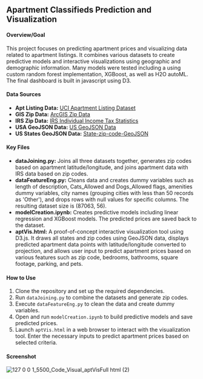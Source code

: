 ## Apartment Classifieds Prediction and Visualization

#### Overview/Goal
This project focuses on predicting apartment prices and visualizing data related to apartment listings. It combines various datasets to create predictive models and interactive visualizations using geographic and demographic information. Many models were tested including a using custom random forest implementation, XGBoost, as well as H2O autoML. The final dashboard is built in javascript using D3.

#### Data Sources
- **Apt Listing Data:** [UCI Apartment Listing Dataset](https://archive.ics.uci.edu/dataset/555/apartment+for+rent+classified)
- **GIS Zip Data:** [ArcGIS Zip Data](https://www.arcgis.com/home/item.html?id=8d2012a2016e484dafaac0451f9aea24)
- **IRS Zip Data:** [IRS Individual Income Tax Statistics](https://www.irs.gov/statistics/soi-tax-stats-individual-income-tax-statistics-2020-zip-code-data-soi)
- **USA GeoJSON Data:** [US GeoJSON Data](https://eric.clst.org/tech/usgeojson/)
- **US States GeoJSON Data:** [State-zip-code-GeoJSON](https://github.com/OpenDataDE/State-zip-code-GeoJSON)

#### Key Files
- **dataJoining.py:** Joins all three datasets together, generates zip codes based on apartment latitude/longitude, and joins apartment data with IRS data based on zip codes.
- **dataFeatureEng.py:** Cleans data and creates dummy variables such as length of description, Cats_Allowed and Dogs_Allowed flags, amenities dummy variables, city names (grouping cities with less than 50 records as 'Other'), and drops rows with null values for specific columns. The resulting dataset size is (87063, 56).
- **modelCreation.ipynb:** Creates predictive models including linear regression and XGBoost models. The predicted prices are saved back to the dataset.
- **aptVis.html:** A proof-of-concept interactive visualization tool using D3.js. It draws all states and zip codes using GeoJSON data, displays predicted apartment data points with latitude/longitude converted to projection, and allows user input to predict apartment prices based on various features such as zip code, bedrooms, bathrooms, square footage, parking, and pets.

#### How to Use
1. Clone the repository and set up the required dependencies.
2. Run `dataJoining.py` to combine the datasets and generate zip codes.
3. Execute `dataFeatureEng.py` to clean the data and create dummy variables.
4. Open and run `modelCreation.ipynb` to build predictive models and save predicted prices.
5. Launch `aptVis.html` in a web browser to interact with the visualization tool. Enter the necessary inputs to predict apartment prices based on selected criteria.

#### Screenshot
![127 0 0 1_5500_Code_Visual_aptVisFull html (2)](https://github.com/SantiagoEnriqueGA/d3_apartment_rent_prediction_vis/assets/50879742/7ed87ad8-c643-4608-ad89-fafc3b797acd)

